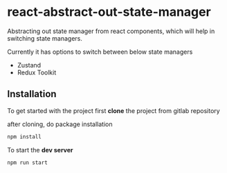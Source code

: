 # react-abstract-out-state-manager
Abstracting out state manager from react components, which will help in switching state managers.

Currently it has options to switch between below state managers
- Zustand
- Redux Toolkit

## Installation

To get started with the project first **clone** the project from gitlab repository

after cloning, do package installation

```bash
npm install
```

To start the **dev server**

```bash
npm run start
```
